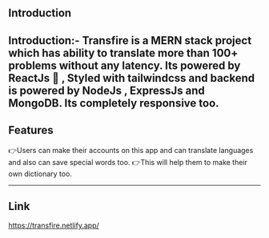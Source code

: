 ## Introduction

Introduction:-
Transfire is a MERN stack project which has ability to translate more than 100+ problems without any latency.
Its powered by ReactJs 💪 , Styled with tailwindcss and backend is powered by NodeJs , ExpressJs and MongoDB.
Its completely responsive too.
 ---

 ## Features
 
👉Users can make their accounts on this app and can translate languages and also can save special words too.
👉This will help them to make their own dictionary too.

---

## Link
https://transfire.netlify.app/
